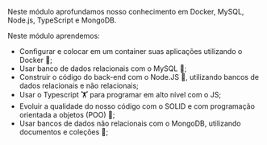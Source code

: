 Neste módulo aprofundamos nosso conhecimento em Docker, MySQL, Node.js, TypeScript e MongoDB.

Neste módulo aprendemos:
- Configurar e colocar em um container suas aplicações utilizando o Docker 🐋; 
- Usar banco de dados relacionais com o MySQL 🎲; 
- Construir o código do back-end com o Node.JS 👩‍, utilizando bancos de dados relacionais e não relacionais; 
- Usar o Typescript 🏋️ para programar em alto nível com o JS; 
- Evoluir a qualidade do nosso código com o SOLID e com programação orientada a objetos (POO) 🧐; 
- Usar bancos de dados não relacionais com o MongoDB, utilizando documentos e coleções 📝; 


